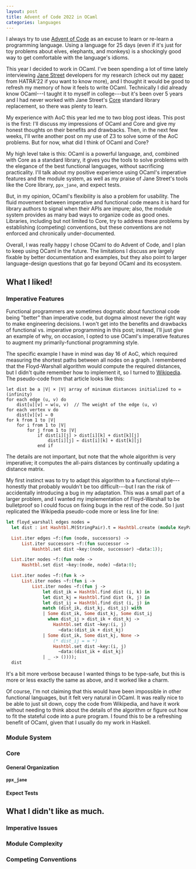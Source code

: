 ```yaml
---
layout: post
title: Advent of Code 2022 in OCaml
categories: languages
---
```


I always try to use [Advent of Code](https://adventofcode.com/) as an excuse to learn or re-learn a
programming language. Using a language for 25 days (even if it's just for toy problems about elves,
elephants, and monkeys) is a shockingly good way to get comfortable with the language's idioms.

This year I decided to work in OCaml. I've been spending a lot of time lately interviewing
[Jane Street](https://www.janestreet.com/) developers for my research (check out my
[paper](papers/hatra22.pdf) from HATRA'22 if you want to know more), and I thought it would be good
to refresh my memory of how it feels to write OCaml. Technically I did already know OCaml---I taught
it to myself in college---but it's been over 5 years and I had never worked with Jane Street's
[Core](https://opensource.janestreet.com/core/) standard library replacement, so there was plenty
to learn.

My experience with AoC this year led me to two blog post ideas. This post is the first: I'll discuss
my impressions of OCaml and Core and give my honest thoughts on their benefits and drawbacks. Then,
in the next few weeks, I'll write another post on my use of Z3 to solve some of the AoC problems.
But for now, what did I think of OCaml and Core?

My high level take is this: OCaml is a powerful language, and, combined with Core as a standard
library, it gives you the tools to solve problems with the elegance of the best functional
languages, without sacrificing practicality. I'll talk about my positive experience using OCaml's
imperative features and the module system, as well as my praise of Jane Street's tools like the Core
library, `ppx_jane`, and expect tests.

But, in my opinion, OCaml's flexibility is also a problem for usability. The fluid movement between
imperative and functional code means it is hard for library authors to signal when their APIs are
impure; also, the module system provides as many bad ways to organize code as good ones. Libraries,
including but not limited to Core, try to address these problems by establishing (competing)
conventions, but these conventions are not enforced and chronically under-documented.

Overall, I was really happy I chose OCaml to do Advent of Code, and I plan to keep using OCaml in
the future. The limitations I discuss are largely fixable by better documentation and examples, but
they also point to larger language-design questions that go far beyond OCaml and its ecosystem.

## What I liked!

### Imperative Features

Functional programmers are sometimes dogmatic about functional code being "better" than imperative
code, but dogma almost never the right way to make engineering decisions. I won't get into the
benefits and drawbacks of functional vs. imperative programming in this post; instead, I'll just
give an example of why, on occasion, I opted to use OCaml's imperative features to augment my
primarily-functional programming style.

The specific example I have in mind was day 16 of AoC, which required measuring the shortest paths
between all nodes on a graph. I remembered that the Floyd-Warshall algorithm would compute the
required distances, but I didn't quite remember how to implement it, so I turned to
[Wikipedia](https://en.wikipedia.org/wiki/Floyd%E2%80%93Warshall_algorithm). The pseudo-code from
that article looks like this:
```
let dist be a |V| × |V| array of minimum distances initialized to ∞ (infinity)
for each edge (u, v) do
    dist[u][v] ← w(u, v)  // The weight of the edge (u, v)
for each vertex v do
    dist[v][v] ← 0
for k from 1 to |V|
    for i from 1 to |V|
        for j from 1 to |V|
            if dist[i][j] > dist[i][k] + dist[k][j]
                dist[i][j] ← dist[i][k] + dist[k][j]
            end if
```
The details are not important, but note that the whole algorithm is very imperative; it computes the
all-pairs distances by continually updating a distance matrix.

My first instinct was to try to adapt this algorithm to a functional style---honestly that probably
wouldn't be too difficult---but I ran the risk of accidentally introducing a bug in my adaptation.
This was a small part of a larger problem, and I wanted my implementation of Floyd-Warshall to be
bulletproof so I could focus on fixing bugs in the rest of the code. So I just replicated the
Wikipedia pseudo-code more or less line for line:
```ocaml
let floyd_warshall edges nodes =
  let dist : int Hashtbl.M(StringPair).t = Hashtbl.create (module KeyPair) in

  List.iter edges ~f:(fun (node, successors) ->
      List.iter successors ~f:(fun successor ->
          Hashtbl.set dist ~key:(node, successor) ~data:1));

  List.iter nodes ~f:(fun node ->
      Hashtbl.set dist ~key:(node, node) ~data:0);

  List.iter nodes ~f:(fun k ->
      List.iter nodes ~f:(fun i ->
          List.iter nodes ~f:(fun j ->
              let dist_ik = Hashtbl.find dist (i, k) in
              let dist_kj = Hashtbl.find dist (k, j) in
              let dist_ij = Hashtbl.find dist (i, j) in
              match (dist_ik, dist_kj, dist_ij) with
              | Some dist_ik, Some dist_kj, Some dist_ij
                when dist_ij > dist_ik + dist_kj ->
                  Hashtbl.set dist ~key:(i, j)
                    ~data:(dist_ik + dist_kj)
              | Some dist_ik, Some dist_kj, None ->
                  (* dist_ij = ∞ *)
                  Hashtbl.set dist ~key:(i, j)
                    ~data:(dist_ik + dist_kj)
              | _ -> ())));
  dist
```
It's a bit more verbose because I wanted things to be type-safe, but this is more or less exactly
the same as above, and it worked like a charm.

Of course, I'm not claiming that this would have been impossible in other functional languages, but
it felt very natural in OCaml. It was really nice to be able to just sit down, copy the code from
Wikipedia, and have it work without needing to think about the details of the algorithm or figure
out how to fit the stateful code into a pure program. I found this to be a refreshing benefit of
OCaml, given that I usually do my work in Haskell.

### Module System

### Core

#### General Organization

#### `ppx_jane`

#### Expect Tests

## What I didn't like as much.

### Imperative Issues

### Module Complexity

### Competing Conventions